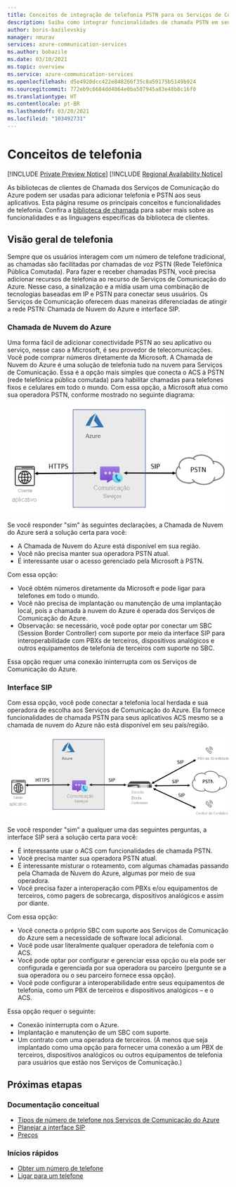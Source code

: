 ```yaml
---
title: Conceitos de integração de telefonia PSTN para os Serviços de Comunicação do Azure
description: Saiba como integrar funcionalidades de chamada PSTN em seu aplicativo dos Serviços de Comunicação do Azure.
author: boris-bazilevskiy
manager: nmurav
services: azure-communication-services
ms.author: bobazile
ms.date: 03/10/2021
ms.topic: overview
ms.service: azure-communication-services
ms.openlocfilehash: d5e4920dcc422e848266f35c8a59175b5149b924
ms.sourcegitcommit: 772eb9c6684dd4864e0ba507945a83e48b8c16f0
ms.translationtype: HT
ms.contentlocale: pt-BR
ms.lasthandoff: 03/20/2021
ms.locfileid: "103492731"
---
```

# <a name="telephony-concepts"></a>Conceitos de telefonia

[!INCLUDE [Private Preview Notice](../../includes/private-preview-include.md)]
[!INCLUDE [Regional Availability Notice](../../includes/regional-availability-include.md)]

As bibliotecas de clientes de Chamada dos Serviços de Comunicação do Azure podem ser usadas para adicionar telefonia e PSTN aos seus aplicativos. Esta página resume os principais conceitos e funcionalidades de telefonia. Confira a [biblioteca de chamada](../../quickstarts/voice-video-calling/calling-client-samples.md) para saber mais sobre as funcionalidades e as linguagens específicas da biblioteca de clientes.

## <a name="overview-of-telephony"></a>Visão geral de telefonia
Sempre que os usuários interagem com um número de telefone tradicional, as chamadas são facilitadas por chamadas de voz PSTN (Rede Telefônica Pública Comutada). Para fazer e receber chamadas PSTN, você precisa adicionar recursos de telefonia ao recurso de Serviços de Comunicação do Azure. Nesse caso, a sinalização e a mídia usam uma combinação de tecnologias baseadas em IP e PSTN para conectar seus usuários. Os Serviços de Comunicação oferecem duas maneiras diferenciadas de atingir a rede PSTN: Chamada de Nuvem do Azure e interface SIP.

### <a name="azure-cloud-calling"></a>Chamada de Nuvem do Azure

Uma forma fácil de adicionar conectividade PSTN ao seu aplicativo ou serviço, nesse caso a Microsoft, é seu provedor de telecomunicações. Você pode comprar números diretamente da Microsoft. A Chamada de Nuvem do Azure é uma solução de telefonia tudo na nuvem para Serviços de Comunicação. Essa é a opção mais simples que conecta o ACS à PSTN (rede telefônica pública comutada) para habilitar chamadas para telefones fixos e celulares em todo o mundo. Com essa opção, a Microsoft atua como sua operadora PSTN, conforme mostrado no seguinte diagrama:

![Diagrama de Chamada de Nuvem do Azure.](../media/telephony-concept/azure-calling-diagram.png)

Se você responder "sim" às seguintes declarações, a Chamada de Nuvem do Azure será a solução certa para você:
- A Chamada de Nuvem do Azure está disponível em sua região.
- Você não precisa manter sua operadora PSTN atual.
- É interessante usar o acesso gerenciado pela Microsoft à PSTN.

Com essa opção:
- Você obtém números diretamente da Microsoft e pode ligar para telefones em todo o mundo.
- Você não precisa de implantação ou manutenção de uma implantação local, pois a chamada à nuvem do Azure é operada dos Serviços de Comunicação do Azure.
- Observação: se necessário, você pode optar por conectar um SBC (Session Border Controller) com suporte por meio da interface SIP para interoperabilidade com PBXs de terceiros, dispositivos analógicos e outros equipamentos de telefonia de terceiros com suporte no SBC.

Essa opção requer uma conexão ininterrupta com os Serviços de Comunicação do Azure.

### <a name="sip-interface"></a>Interface SIP

Com essa opção, você pode conectar a telefonia local herdada e sua operadora de escolha aos Serviços de Comunicação do Azure. Ela fornece funcionalidades de chamada PSTN para seus aplicativos ACS mesmo se a chamada de nuvem do Azure não está disponível em seu país/região. 

![Diagrama de interface SIP.](../media/telephony-concept/sip-interface-diagram.png)

Se você responder "sim" a qualquer uma das seguintes perguntas, a interface SIP será a solução certa para você:

- É interessante usar o ACS com funcionalidades de chamada PSTN.
- Você precisa manter sua operadora PSTN atual.
- É interessante misturar o roteamento, com algumas chamadas passando pela Chamada de Nuvem do Azure, algumas por meio de sua operadora.
- Você precisa fazer a interoperação com PBXs e/ou equipamentos de terceiros, como pagers de sobrecarga, dispositivos analógicos e assim por diante.

Com essa opção:

- Você conecta o próprio SBC com suporte aos Serviços de Comunicação do Azure sem a necessidade de software local adicional.
- Você pode usar literalmente qualquer operadora de telefonia com o ACS.
- Você pode optar por configurar e gerenciar essa opção ou ela pode ser configurada e gerenciada por sua operadora ou parceiro (pergunte se a sua operadora ou o seu parceiro fornece essa opção).
- Você pode configurar a interoperabilidade entre seus equipamentos de telefonia, como um PBX de terceiros e dispositivos analógicos – e o ACS.

Essa opção requer o seguinte:

- Conexão ininterrupta com o Azure.
- Implantação e manutenção de um SBC com suporte.
- Um contrato com uma operadora de terceiros. (A menos que seja implantado como uma opção para fornecer uma conexão a um PBX de terceiros, dispositivos analógicos ou outros equipamentos de telefonia para usuários que estão nos Serviços de Comunicação.)

## <a name="next-steps"></a>Próximas etapas

### <a name="conceptual-documentation"></a>Documentação conceitual

- [Tipos de número de telefone nos Serviços de Comunicação do Azure](./plan-solution.md)
- [Planejar a interface SIP](./sip-interface-infrastructure.md)
- [Preços](../pricing.md)

### <a name="quickstarts"></a>Inícios rápidos

- [Obter um número de telefone](../../quickstarts/telephony-sms/get-phone-number.md)
- [Ligar para um telefone](../../quickstarts/voice-video-calling/pstn-call.md)
